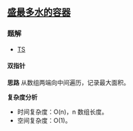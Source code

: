 ## [盛最多水的容器](https://leetcode-cn.com/problems/container-with-most-water/)
### 题解
+ [TS](../../ts/128/11.ts)

#### 双指针
**思路**
从数组两端向中间遍历，记录最大面积。

**复杂度分析**
+ 时间复杂度：O(n)，n 数组长度。
+ 空间复杂度：O(1)。